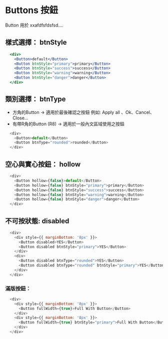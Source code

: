 # Buttons 按鈕

Button 用於 xxafdfsfdsfsd....

## 樣式選擇： btnStyle

```jsx
  <div>
    <Button>default</Button>
    <Button btnStyle="primary">primary</Button>
    <Button btnStyle="success">success</Button>
    <Button btnStyle="warning">warning</Button>
    <Button btnStyle="danger">danger</Button>
  </div>
```

## 類別選擇： btnType

* 方角的Button → 適用於最後確認之按鈕 例如: Apply all 、Ok、Cancel、Close...
* 有帶R角的Button (R8) → 適用於一般內文區域使用之按鈕

```js
  <div>
    <Button>default</Button>
    <Button btnType="rounded">rounded</Button>
  </div>
```

## 空心與實心按鈕： hollow

```js
  <div>
    <Button hollow={false}>default</Button>
    <Button hollow={false} btnStyle="primary">primary</Button>
    <Button hollow={false} btnStyle="success">success</Button>
    <Button hollow={false} btnStyle="warning">warning</Button>
    <Button hollow={false} btnStyle="danger">danger</Button>
  </div>
```

## 不可按狀態: disabled

```js
  <div>
    <div style={{ marginBottom: '8px' }}>
      <Button disabled>YES</Button>
      <Button disabled btnStyle="primary">YES</Button>
    </div>
    <div>
      <Button disabled btnType="rounded">YES</Button>
      <Button disabled btnType="rounded" btnStyle="primary">YES</Button>
    </div>
  </div>
```

### 滿版按鈕：

```js
  <div>
    <div style={{ marginBottom: '8px' }}>
      <Button fullWidth={true}>Full With Button</Button>
    </div>
    <div style={{ marginBottom: '8px' }}>
      <Button fullWidth={true} btnStyle="primary">Full With Button</Button>
    </div>
  </div>
```